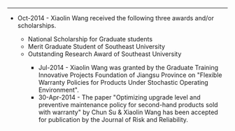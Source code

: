 ---
<ul>
  <li>Oct-2014 - Xiaolin Wang received the following three awards and/or scholarships. </li>
  <ul>
    <li>National Scholarship for Graduate students</li>
    <li>Merit Graduate Student of Southeast University</li>
    <li>Outstanding Research Award of Southeast University</li>
  <ul>
  <li>Jul-2014 - Xiaolin Wang was granted by the Graduate Training Innovative Projects Foundation of Jiangsu Province on "Flexible Warranty Policies for Products Under Stochastic Operating Environment". </li>
  <li>30-Apr-2014 - The paper "Optimizing upgrade level and preventive maintenance policy for second-hand products sold with warranty" by Chun Su & Xiaolin Wang has been accepted for publication by the Journal of Risk and Reliability.</li>
<ul>
